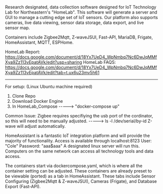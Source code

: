 Research designated, data collection software designed for IoT Technology Lab for Northeastern's "HomeLab". This software will generate a server and GUI to manage a cutting edge set of IoT sensors. Our platform also supports cameras, live data viewing, sensor data storage, data export, and live sensor map.

Containers include Zigbee2Mqtt, Z-waveJSUI, Fast-API, MariaDB, Frigate, HomeAssistant, MQTT, ESPHome.

HomeLab Report: https://docs.google.com/document/d/18Yx7UeD4_WpNmbq7Nc6DwJqMMfXya9Zz113vEpatAVk/edit?usp=sharing
HomeLab FAQS: https://docs.google.com/document/d/18Yx7UeD4_WpNmbq7Nc6DwJqMMfXya9Zz113vEpatAVk/edit?tab=t.ux6u23mv5h61

------------------------------------------------------------------------------------------------------------------------------------

For setup: (Linux Ubuntu machine required)
1. Clone Repo
2. Download Docker Engine
3. In HomeLab_Compose -----> "docker-compose up"

Common Issue:
Zigbee requires specifiying the usb port of the cordinator, so this will need to be manually adjusted. -----> ls -l /dev/serial/by-id
Z-wave will adjust automatically.

HomeAssistant is a fantastic IoT integration platform and will provide the majority of functionality. Access is available through localhost:8123 
User: "Cole" 
Password: "aaa$aaa"
A designated linux server will run this. Computers on the same network can access all technology tools and data access. 

The containers start via dockercompose.yaml, which is where all the container setting can be adjusted. These containers are already preset to be viewable (ported) as a tab in HomeAssistant. These tabs include Sensor Configuring (Zigbee2Mqtt & Z-waveJSUI), Cameras (Frigate), and Database Export (Fast-API).




